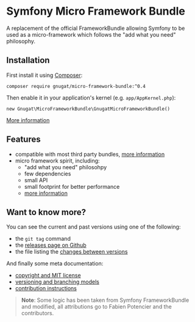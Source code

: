 # Symfony Micro Framework Bundle

A replacement of the official FrameworkBundle allowing Symfony to be used as a
micro-framework which follows the "add what you need" philosophy.

## Installation

First install it using [Composer](https://getcomposer.org/download):

    composer require gnugat/micro-framework-bundle:^0.4

Then enable it in your application's kernel (e.g. `app/AppKernel.php`):

    new Gnugat\MicroFrameworkBundle\GnugatMicroFrameworkBundle()

[More information](doc/01-installation.html)

## Features

* compatible with most third party bundles, [more information](doc/02-compatibility.md)
* micro framework spirit, including:
    * "add what you need" philosohpy
    * few dependencies
    * small API
    * small footprint for better performance
    * [more information](doc/03-benchmark.md)

## Want to know more?

You can see the current and past versions using one of the following:

* the `git tag` command
* the [releases page on Github](https://github.com/gnugat/micro-framework-bundle/releases)
* the file listing the [changes between versions](CHANGELOG.md)

And finally some meta documentation:

* [copyright and MIT license](LICENSE)
* [versioning and branching models](VERSIONING.md)
* [contribution instructions](CONTRIBUTING.md)

> **Note**: Some logic has been taken from Symfony FrameworkBundle and modified,
> all attributions go to Fabien Potencier and the contributors.
